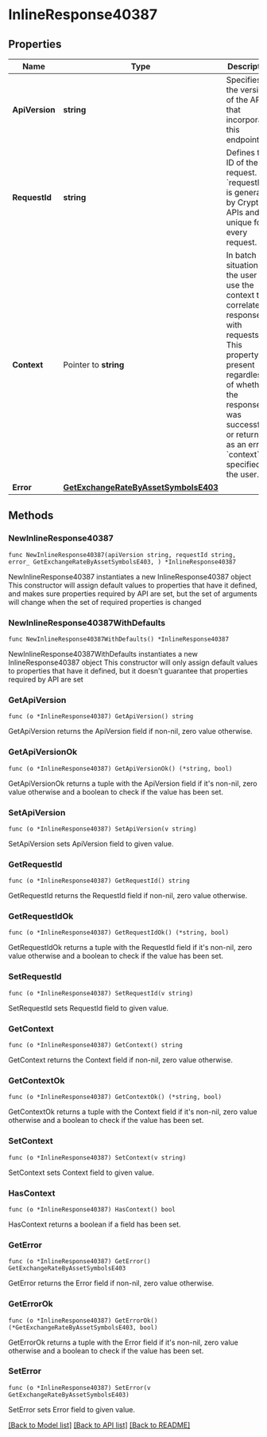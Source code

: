 # InlineResponse40387

## Properties

Name | Type | Description | Notes
------------ | ------------- | ------------- | -------------
**ApiVersion** | **string** | Specifies the version of the API that incorporates this endpoint. | 
**RequestId** | **string** | Defines the ID of the request. The &#x60;requestId&#x60; is generated by Crypto APIs and it&#39;s unique for every request. | 
**Context** | Pointer to **string** | In batch situations the user can use the context to correlate responses with requests. This property is present regardless of whether the response was successful or returned as an error. &#x60;context&#x60; is specified by the user. | [optional] 
**Error** | [**GetExchangeRateByAssetSymbolsE403**](GetExchangeRateByAssetSymbolsE403.md) |  | 

## Methods

### NewInlineResponse40387

`func NewInlineResponse40387(apiVersion string, requestId string, error_ GetExchangeRateByAssetSymbolsE403, ) *InlineResponse40387`

NewInlineResponse40387 instantiates a new InlineResponse40387 object
This constructor will assign default values to properties that have it defined,
and makes sure properties required by API are set, but the set of arguments
will change when the set of required properties is changed

### NewInlineResponse40387WithDefaults

`func NewInlineResponse40387WithDefaults() *InlineResponse40387`

NewInlineResponse40387WithDefaults instantiates a new InlineResponse40387 object
This constructor will only assign default values to properties that have it defined,
but it doesn't guarantee that properties required by API are set

### GetApiVersion

`func (o *InlineResponse40387) GetApiVersion() string`

GetApiVersion returns the ApiVersion field if non-nil, zero value otherwise.

### GetApiVersionOk

`func (o *InlineResponse40387) GetApiVersionOk() (*string, bool)`

GetApiVersionOk returns a tuple with the ApiVersion field if it's non-nil, zero value otherwise
and a boolean to check if the value has been set.

### SetApiVersion

`func (o *InlineResponse40387) SetApiVersion(v string)`

SetApiVersion sets ApiVersion field to given value.


### GetRequestId

`func (o *InlineResponse40387) GetRequestId() string`

GetRequestId returns the RequestId field if non-nil, zero value otherwise.

### GetRequestIdOk

`func (o *InlineResponse40387) GetRequestIdOk() (*string, bool)`

GetRequestIdOk returns a tuple with the RequestId field if it's non-nil, zero value otherwise
and a boolean to check if the value has been set.

### SetRequestId

`func (o *InlineResponse40387) SetRequestId(v string)`

SetRequestId sets RequestId field to given value.


### GetContext

`func (o *InlineResponse40387) GetContext() string`

GetContext returns the Context field if non-nil, zero value otherwise.

### GetContextOk

`func (o *InlineResponse40387) GetContextOk() (*string, bool)`

GetContextOk returns a tuple with the Context field if it's non-nil, zero value otherwise
and a boolean to check if the value has been set.

### SetContext

`func (o *InlineResponse40387) SetContext(v string)`

SetContext sets Context field to given value.

### HasContext

`func (o *InlineResponse40387) HasContext() bool`

HasContext returns a boolean if a field has been set.

### GetError

`func (o *InlineResponse40387) GetError() GetExchangeRateByAssetSymbolsE403`

GetError returns the Error field if non-nil, zero value otherwise.

### GetErrorOk

`func (o *InlineResponse40387) GetErrorOk() (*GetExchangeRateByAssetSymbolsE403, bool)`

GetErrorOk returns a tuple with the Error field if it's non-nil, zero value otherwise
and a boolean to check if the value has been set.

### SetError

`func (o *InlineResponse40387) SetError(v GetExchangeRateByAssetSymbolsE403)`

SetError sets Error field to given value.



[[Back to Model list]](../README.md#documentation-for-models) [[Back to API list]](../README.md#documentation-for-api-endpoints) [[Back to README]](../README.md)


